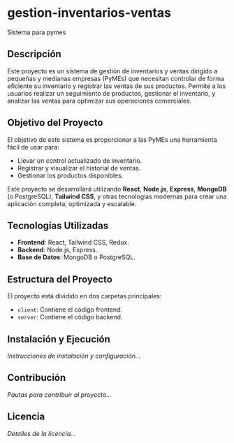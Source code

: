 # gestion-inventarios-ventas
Sistema para pymes

## Descripción
Este proyecto es un sistema de gestión de inventarios y ventas dirigido a pequeñas y medianas empresas (PyMEs) que necesitan controlar de forma eficiente su inventario y registrar las ventas de sus productos. Permite a los usuarios realizar un seguimiento de productos, gestionar el inventario, y analizar las ventas para optimizar sus operaciones comerciales.

## Objetivo del Proyecto
El objetivo de este sistema es proporcionar a las PyMEs una herramienta fácil de usar para:
- Llevar un control actualizado de inventario.
- Registrar y visualizar el historial de ventas.
- Gestionar los productos disponibles.
  
Este proyecto se desarrollará utilizando **React**, **Node.js**, **Express**, **MongoDB** (o PostgreSQL), **Tailwind CSS**, y otras tecnologías modernas para crear una aplicación completa, optimizada y escalable.

## Tecnologías Utilizadas
- **Frontend**: React, Tailwind CSS, Redux.
- **Backend**: Node.js, Express.
- **Base de Datos**: MongoDB o PostgreSQL.
  
## Estructura del Proyecto
El proyecto está dividido en dos carpetas principales:
- `client`: Contiene el código frontend.
- `server`: Contiene el código backend.

## Instalación y Ejecución
_Instrucciones de instalación y configuración..._

## Contribución
_Pautas para contribuir al proyecto..._

## Licencia
_Detalles de la licencia..._
